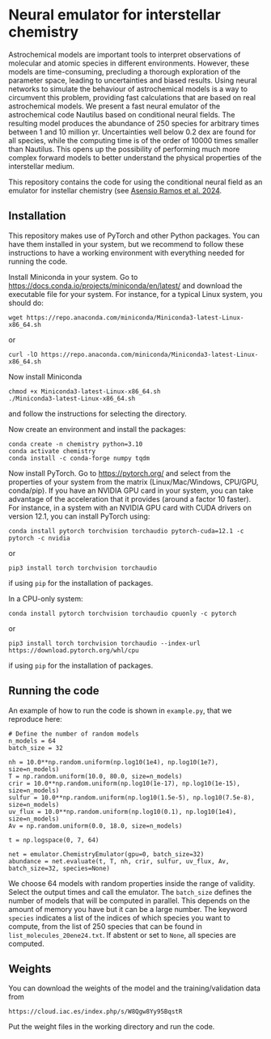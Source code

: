 # Neural emulator for interstellar chemistry

Astrochemical models are important tools to interpret observations of molecular and atomic species in different 
environments. However, these models are time-consuming, precluding a thorough exploration of the parameter space, 
leading to uncertainties and biased results. Using neural networks to simulate the behaviour of astrochemical models 
is a way to circumvent this problem, providing fast calculations that are based on real astrochemical models. We 
present a fast neural emulator of the astrochemical code Nautilus based on conditional neural fields. The resulting 
model produces the abundance of 250 species for arbitrary times between 1 and 10 million yr. Uncertainties well below 0.2 dex 
are found for all species, while the computing time is of the order of 10000 times smaller than Nautilus. This 
opens up the possibility of performing much more complex forward models to better understand the physical properties of the 
interstellar medium. 

This repository contains the code for using the conditional neural field
as an emulator for instellar chemistry (see [Asensio Ramos et al. 2024](https://ui.adsabs.harvard.edu/abs/2024MNRAS.531.4930A/abstract).

## Installation

This repository makes use of PyTorch and other Python packages. You can have them
installed in your system, but we recommend to follow these instructions to
have a working environment with everything needed for running the code.

Install Miniconda in your system. Go to https://docs.conda.io/projects/miniconda/en/latest/ and download the executable file for your system. For instance, for a typical Linux system, you should do:

    wget https://repo.anaconda.com/miniconda/Miniconda3-latest-Linux-x86_64.sh

or 

    curl -lO https://repo.anaconda.com/miniconda/Miniconda3-latest-Linux-x86_64.sh

Now install Miniconda

    chmod +x Miniconda3-latest-Linux-x86_64.sh
    ./Miniconda3-latest-Linux-x86_64.sh

and follow the instructions for selecting the directory.

Now create an environment and install the packages:

    conda create -n chemistry python=3.10
    conda activate chemistry
    conda install -c conda-forge numpy tqdm 

Now install PyTorch. Go to https://pytorch.org/ and select from the properties of 
your system from the matrix (Linux/Mac/Windows, CPU/GPU, conda/pip). If you have an 
NVIDIA GPU card in your system, you can take advantage of the acceleration that it
provides (around a factor 10 faster). For instance, in a system with an NVIDIA GPU
card with CUDA drivers on version 12.1, you can install PyTorch using:

    conda install pytorch torchvision torchaudio pytorch-cuda=12.1 -c pytorch -c nvidia

or

    pip3 install torch torchvision torchaudio

if using `pip` for the installation of packages.

In a CPU-only system:

    conda install pytorch torchvision torchaudio cpuonly -c pytorch

or

    pip3 install torch torchvision torchaudio --index-url https://download.pytorch.org/whl/cpu

if using `pip` for the installation of packages.

## Running the code

An example of how to run the code is shown in `example.py`, that we reproduce here:

    # Define the number of random models 
    n_models = 64
    batch_size = 32

    nh = 10.0**np.random.uniform(np.log10(1e4), np.log10(1e7), size=n_models)
    T = np.random.uniform(10.0, 80.0, size=n_models)
    crir = 10.0**np.random.uniform(np.log10(1e-17), np.log10(1e-15), size=n_models)
    sulfur = 10.0**np.random.uniform(np.log10(1.5e-5), np.log10(7.5e-8), size=n_models)
    uv_flux = 10.0**np.random.uniform(np.log10(0.1), np.log10(1e4), size=n_models)
    Av = np.random.uniform(0.0, 18.0, size=n_models)
    
    t = np.logspace(0, 7, 64)

    net = emulator.ChemistryEmulator(gpu=0, batch_size=32)
    abundance = net.evaluate(t, T, nh, crir, sulfur, uv_flux, Av, batch_size=32, species=None)

We choose 64 models with random properties inside the range of validity. Select the output times and call the emulator. The `batch_size` defines the number of models that will be computed in parallel. This depends on the amount of memory you have but it can be a large number. The keyword `species` indicates a list of the indices of which species you
want to compute, from the list of 250 species that can be found in `list_molecules_20ene24.txt`. If abstent or
set to `None`, all species are computed.

## Weights

You can download the weights of the model and the training/validation data from
    
    https://cloud.iac.es/index.php/s/W8Qgw8Yy95BqstR

Put the weight files in the working directory and run the code.
